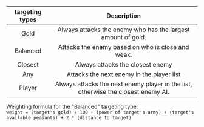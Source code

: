 | targeting types | Description |
| :---: | :---: |
| Gold | Always attacks the enemy who has the largest amount of gold. |
| Balanced | Attacks the enemy based on who is close and weak. |
| Closest | Always attacks the closest enemy |
| Any | Attacks the next enemy in the player list |
| Player | Always attacks the next enemy player in the list, otherwise the closest enemy AI. |

Weighting formula for the "Balanced" targeting type:  
`weight = (target's gold) / 100 + (power of target's army) + (target's available peasants) + 2 * (distance to target)`